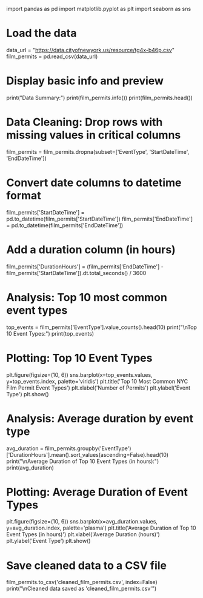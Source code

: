 import pandas as pd
import matplotlib.pyplot as plt
import seaborn as sns

# Load the data
data_url = "https://data.cityofnewyork.us/resource/tg4x-b46p.csv"
film_permits = pd.read_csv(data_url)

# Display basic info and preview
print("Data Summary:")
print(film_permits.info())
print(film_permits.head())

# Data Cleaning: Drop rows with missing values in critical columns
film_permits = film_permits.dropna(subset=['EventType', 'StartDateTime', 'EndDateTime'])

# Convert date columns to datetime format
film_permits['StartDateTime'] = pd.to_datetime(film_permits['StartDateTime'])
film_permits['EndDateTime'] = pd.to_datetime(film_permits['EndDateTime'])

# Add a duration column (in hours)
film_permits['DurationHours'] = (film_permits['EndDateTime'] - film_permits['StartDateTime']).dt.total_seconds() / 3600

# Analysis: Top 10 most common event types
top_events = film_permits['EventType'].value_counts().head(10)
print("\nTop 10 Event Types:")
print(top_events)

# Plotting: Top 10 Event Types
plt.figure(figsize=(10, 6))
sns.barplot(x=top_events.values, y=top_events.index, palette='viridis')
plt.title('Top 10 Most Common NYC Film Permit Event Types')
plt.xlabel('Number of Permits')
plt.ylabel('Event Type')
plt.show()

# Analysis: Average duration by event type
avg_duration = film_permits.groupby('EventType')['DurationHours'].mean().sort_values(ascending=False).head(10)
print("\nAverage Duration of Top 10 Event Types (in hours):")
print(avg_duration)

# Plotting: Average Duration of Event Types
plt.figure(figsize=(10, 6))
sns.barplot(x=avg_duration.values, y=avg_duration.index, palette='plasma')
plt.title('Average Duration of Top 10 Event Types (in hours)')
plt.xlabel('Average Duration (hours)')
plt.ylabel('Event Type')
plt.show()

# Save cleaned data to a CSV file
film_permits.to_csv('cleaned_film_permits.csv', index=False)
print("\nCleaned data saved as 'cleaned_film_permits.csv'")
